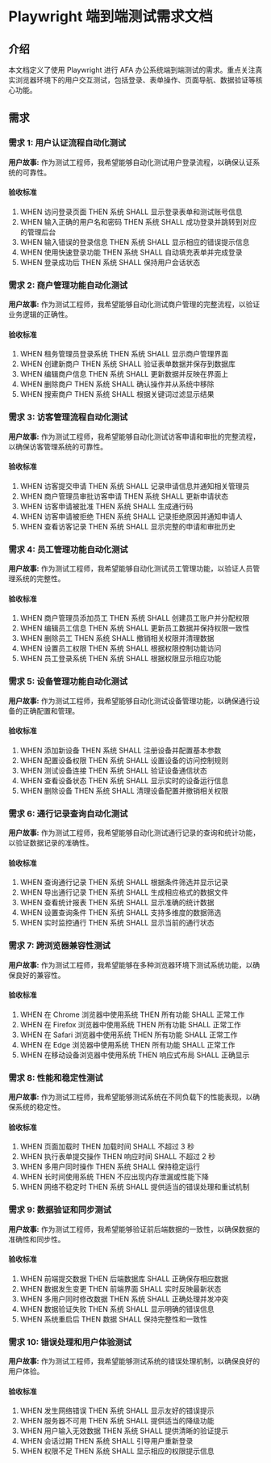 # Playwright 端到端测试需求文档

## 介绍

本文档定义了使用 Playwright 进行 AFA 办公系统端到端测试的需求。重点关注真实浏览器环境下的用户交互测试，包括登录、表单操作、页面导航、数据验证等核心功能。

## 需求

### 需求 1: 用户认证流程自动化测试

**用户故事:** 作为测试工程师，我希望能够自动化测试用户登录流程，以确保认证系统的可靠性。

#### 验收标准

1. WHEN 访问登录页面 THEN 系统 SHALL 显示登录表单和测试账号信息
2. WHEN 输入正确的用户名和密码 THEN 系统 SHALL 成功登录并跳转到对应的管理后台
3. WHEN 输入错误的登录信息 THEN 系统 SHALL 显示相应的错误提示信息
4. WHEN 使用快速登录功能 THEN 系统 SHALL 自动填充表单并完成登录
5. WHEN 登录成功后 THEN 系统 SHALL 保持用户会话状态

### 需求 2: 商户管理功能自动化测试

**用户故事:** 作为测试工程师，我希望能够自动化测试商户管理的完整流程，以验证业务逻辑的正确性。

#### 验收标准

1. WHEN 租务管理员登录系统 THEN 系统 SHALL 显示商户管理界面
2. WHEN 创建新商户 THEN 系统 SHALL 验证表单数据并保存到数据库
3. WHEN 编辑商户信息 THEN 系统 SHALL 更新数据并反映在界面上
4. WHEN 删除商户 THEN 系统 SHALL 确认操作并从系统中移除
5. WHEN 搜索商户 THEN 系统 SHALL 根据关键词过滤显示结果

### 需求 3: 访客管理流程自动化测试

**用户故事:** 作为测试工程师，我希望能够自动化测试访客申请和审批的完整流程，以确保访客管理系统的可靠性。

#### 验收标准

1. WHEN 访客提交申请 THEN 系统 SHALL 记录申请信息并通知相关管理员
2. WHEN 商户管理员审批访客申请 THEN 系统 SHALL 更新申请状态
3. WHEN 访客申请被批准 THEN 系统 SHALL 生成通行码
4. WHEN 访客申请被拒绝 THEN 系统 SHALL 记录拒绝原因并通知申请人
5. WHEN 查看访客记录 THEN 系统 SHALL 显示完整的申请和审批历史

### 需求 4: 员工管理功能自动化测试

**用户故事:** 作为测试工程师，我希望能够自动化测试员工管理功能，以验证人员管理系统的完整性。

#### 验收标准

1. WHEN 商户管理员添加员工 THEN 系统 SHALL 创建员工账户并分配权限
2. WHEN 编辑员工信息 THEN 系统 SHALL 更新员工数据并保持权限一致性
3. WHEN 删除员工 THEN 系统 SHALL 撤销相关权限并清理数据
4. WHEN 设置员工权限 THEN 系统 SHALL 根据权限控制功能访问
5. WHEN 员工登录系统 THEN 系统 SHALL 根据权限显示相应功能

### 需求 5: 设备管理功能自动化测试

**用户故事:** 作为测试工程师，我希望能够自动化测试设备管理功能，以确保通行设备的正确配置和管理。

#### 验收标准

1. WHEN 添加新设备 THEN 系统 SHALL 注册设备并配置基本参数
2. WHEN 配置设备权限 THEN 系统 SHALL 设置设备的访问控制规则
3. WHEN 测试设备连接 THEN 系统 SHALL 验证设备通信状态
4. WHEN 查看设备状态 THEN 系统 SHALL 显示实时的设备运行信息
5. WHEN 删除设备 THEN 系统 SHALL 清理设备配置并撤销相关权限

### 需求 6: 通行记录查询自动化测试

**用户故事:** 作为测试工程师，我希望能够自动化测试通行记录的查询和统计功能，以验证数据记录的准确性。

#### 验收标准

1. WHEN 查询通行记录 THEN 系统 SHALL 根据条件筛选并显示记录
2. WHEN 导出通行记录 THEN 系统 SHALL 生成相应格式的数据文件
3. WHEN 查看统计报表 THEN 系统 SHALL 显示准确的统计数据
4. WHEN 设置查询条件 THEN 系统 SHALL 支持多维度的数据筛选
5. WHEN 实时监控通行 THEN 系统 SHALL 显示当前的通行状态

### 需求 7: 跨浏览器兼容性测试

**用户故事:** 作为测试工程师，我希望能够在多种浏览器环境下测试系统功能，以确保良好的兼容性。

#### 验收标准

1. WHEN 在 Chrome 浏览器中使用系统 THEN 所有功能 SHALL 正常工作
2. WHEN 在 Firefox 浏览器中使用系统 THEN 所有功能 SHALL 正常工作
3. WHEN 在 Safari 浏览器中使用系统 THEN 所有功能 SHALL 正常工作
4. WHEN 在 Edge 浏览器中使用系统 THEN 所有功能 SHALL 正常工作
5. WHEN 在移动设备浏览器中使用系统 THEN 响应式布局 SHALL 正确显示

### 需求 8: 性能和稳定性测试

**用户故事:** 作为测试工程师，我希望能够测试系统在不同负载下的性能表现，以确保系统的稳定性。

#### 验收标准

1. WHEN 页面加载时 THEN 加载时间 SHALL 不超过 3 秒
2. WHEN 执行表单提交操作 THEN 响应时间 SHALL 不超过 2 秒
3. WHEN 多用户同时操作 THEN 系统 SHALL 保持稳定运行
4. WHEN 长时间使用系统 THEN 不应出现内存泄漏或性能下降
5. WHEN 网络不稳定时 THEN 系统 SHALL 提供适当的错误处理和重试机制

### 需求 9: 数据验证和同步测试

**用户故事:** 作为测试工程师，我希望能够验证前后端数据的一致性，以确保数据的准确性和同步性。

#### 验收标准

1. WHEN 前端提交数据 THEN 后端数据库 SHALL 正确保存相应数据
2. WHEN 数据发生变更 THEN 前端界面 SHALL 实时反映最新状态
3. WHEN 多用户同时修改数据 THEN 系统 SHALL 正确处理并发冲突
4. WHEN 数据验证失败 THEN 系统 SHALL 显示明确的错误信息
5. WHEN 系统重启后 THEN 数据 SHALL 保持完整性和一致性

### 需求 10: 错误处理和用户体验测试

**用户故事:** 作为测试工程师，我希望能够测试系统的错误处理机制，以确保良好的用户体验。

#### 验收标准

1. WHEN 发生网络错误 THEN 系统 SHALL 显示友好的错误提示
2. WHEN 服务器不可用 THEN 系统 SHALL 提供适当的降级功能
3. WHEN 用户输入无效数据 THEN 系统 SHALL 提供清晰的验证提示
4. WHEN 会话过期 THEN 系统 SHALL 引导用户重新登录
5. WHEN 权限不足 THEN 系统 SHALL 显示相应的权限提示信息